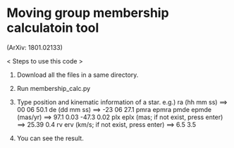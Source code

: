# Moving group membership calculatoin tool 
(ArXiv: 1801.02133)

< Steps to use this code >
1. Download all the files in a same directory.
2. Run membership_calc.py
3. Type position and kinematic information of a star.
   e.g.) ra (hh mm ss) ==> 00 06 50.1
         de (dd mm ss) ==> -23 06 27.1
         pmra epmra pmde epmde (mas/yr) ==> 97.1 0.03 -47.3 0.02
         plx eplx (mas; if not exist, press enter) ==> 25.39 0.4
         rv erv (km/s; if not exist, press enter) ==> 6.5 3.5
         
4. You can see the result.  
